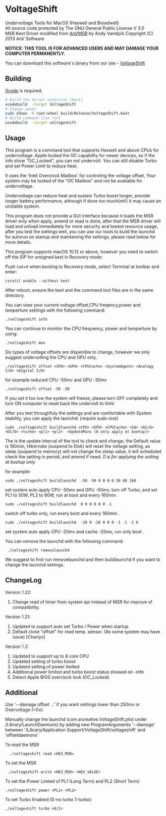 # VoltageShift 
Undervoltage Tools for MacOS (Haswell and Broadwell)<br />
All source code protected by      The GNU General Public License V 3.0   <br />
MSR Kext Driver modified from 
[AnVMSR](http://www.insanelymac.com/forum/topic/291833-anvmsr-v10-tool-and-driver-to-read-from-or-write-to-cpu-msr-registers/)
by  Andy Vandijck Copyright (C) 2013 AnV Software

**NOTICE: THIS TOOL IS FOR ADVANCED USERS AND MAY DAMAGE YOUR COMPUTER PERMANENTLY.**

You can download this software´s binary from our site -
[VoltageShift](http://sitechprog.blogspot.com/2017/06/voltageshift.html)

Building
--------
[Xcode](https://developer.apple.com/xcode/) is required.

```bash
# Build the kernel extension (kext)
xcodebuild  -target VoltageShift
# Change owner
sudo chown -R root:wheel build/Release/VoltageShift.kext
# Build command line tool
xcodebuild  -target voltageshift
```

Usage
--------

This program is a command tool that supports Haswell and above CPUs for undervoltage.
Apple locked the OC capability for newer devices, so if the info show "OC_Locked", you can not undervolt. You can still disable Turbo and set Power Limit to reduce heat.

It uses the 'Intel Overclock Mailbox' for controling the voltage offset, 
Your system may be locked of the "OC Mailbox" and not be available for undervoltage.

Undervoltage can reduce heat and sustain Turbo boost longer, provide longer battery performance, although if done too much(mV) it may cause an unstable system.

This program does not provide a GUI interface because it loads the MSR driver only when apply, amend or read is done, after that the MSR driver will load and unload immediately for more security and lowest resource usage, after you test the settings well, you can use our tools to build the launchd for autorun on startup and maintaining the settings, please read below for more details. 

This program supports macOS 10.12 or above, however you need to switch off the SIP for unsigned kext in Recovery mode:

Push `Cmd`+`R` when booting to Recovery mode, select Terminal at toolbar and enter: 
    
    csrutil enable --without kext
    
After reboot, ensure the kext and the command tool files are in the same directory.


You can view your current voltage offset,CPU freqency,power and temperture settings with the following command:

    ./voltageshift info
    
You can continue to monitor the CPU frequency, power and temperture by using:

    ./voltageshift mon
    
Six types of voltage offsets are dispenible to change, however we only suggest undervolting the CPU and GPU only.

    ./voltageshift offset <CPU> <GPU> <CPUCache> <SystemAgent> <Analogy I/O> <Digital I/O>
    
for example reduced CPU -50mv and GPU -30mv

    ./voltageshift offset -50 -30

If you set it too low the system will freeze, please turn OFF completely and turn ON computer to reset back the undervolt to 0mV.

After you test throughfuly the settings and are comfortable with System stability, you can apply the launchd: (require sudo root)

    sudo ./voltageshift buildlaunchd <CPU> <GPU> <CPUCache> <SA> <AI/O> <DI/O> <turbo> <pl1> <pl2>  <UpdateMins (0 only apply at bootup)> 

The <Update Mins> is the update interval of the tool to check and change, the Default value is 160min, Hibernate (suspend to Disk) will reset the voltage setting, as sleep (suspend to memory) will not change the sleep value, it will scheduled check the setting in peroid, and amend if need. *0 is for applying the setting at bootup only.*

for example:

    sudo ./voltageshift buildlaunchd  -50 -50 0 0 0 0 50 80 160

set system auto apply CPU -50mv and GPU -50mv, turn off Turbo, and set PL1 to 50W, PL2 to 80W, run at boot and every 160min.

    sudo ./voltageshift buildlaunchd  0 0 0 0 0 0 -1

switch off turbo only, run every boot and every 160min .

    sudo ./voltageshift buildlaunchd  -20 0 -20 0 0 0 -1 -1 -1 0

set system auto apply CPU -20mv and cache -20mv, run only boot .

You can remove the launchd with the following command:

     ./voltageshift removelaunchd
     
We suggest to first run removelaunchd and then buildlaunchd if you want to change the launchd settings. 

ChangeLog
---------

Version 1.22:
1. Change read of timer from system api instead of MSR for improve of compatibility. 

Version 1.21:
1. Updated to support auto set Turbo / Power when startup  
2. Default close "offset" for read temp. sensor. (As some system may have issue) [Charlyo]

Version 1.2:
1. Updated to support up to 8 core CPU
2. Updated setting of turbo boost
3. Updated setting of power limited 
4. Additional power limited and turbo boost status showed on -info 
5. Detect Apple BIOS overclock lock (OC_Locked)


Additional
--------

   Use '--damage offset ...' if you want settings lower than 250mv or Overvoltage (>0v).
   
   Manually change the launchd (com.sicreative.VoltageShift.plist under /Library/LaunchDaemons)
   by adding new ProgramArguments '--damage' between 
   '/Library/Application Support/VoltageShift/voltageshift' and 'offsetdaemons'
   
   
   
   
   To read the MSR 
   
      ./voltageshift read <HEX_MSR>
      
   To set the MSR
   
     ./voltageshift write <HEX_MSR> <HEX_VALUE>
     
To set the Power Limted of PL1 (Long Term) and PL2 (Short Term)  
    
    ./voltageshift power <PL1> <PL2>
     
To set Turbo Enabled (0-no turbo 1-turbo):

    ./voltageshift turbo <0/1>

 
   


    






